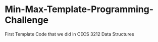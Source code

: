 # Min-Max-Template-Programming-Challenge
First Template Code that we did in CECS 3212 Data Structures
